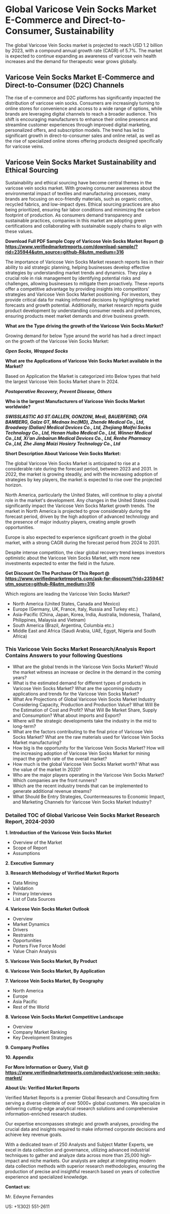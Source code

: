 <h1>Global Varicose Vein Socks Market E-Commerce and Direct-to-Consumer, Sustainability</h1><p class=""><p>The global Varicose Vein Socks market is projected to reach USD 1.2 billion by 2023, with a compound annual growth rate (CAGR) of 5.7%. The market is expected to continue expanding as awareness of varicose vein health increases and the demand for therapeutic wear grows globally.</p><h2>Varicose Vein Socks Market E-Commerce and Direct-to-Consumer (D2C) Channels</h2><p>The rise of e-commerce and D2C platforms has significantly impacted the distribution of varicose vein socks. Consumers are increasingly turning to online stores for convenience and access to a wide range of options, while brands are leveraging digital channels to reach a broader audience. This shift is encouraging manufacturers to enhance their online presence and streamline customer experiences through improved digital marketing, personalized offers, and subscription models. The trend has led to significant growth in direct-to-consumer sales and online retail, as well as the rise of specialized online stores offering products designed specifically for varicose veins.</p><h2>Varicose Vein Socks Market Sustainability and Ethical Sourcing</h2><p>Sustainability and ethical sourcing have become central themes in the varicose vein socks market. With growing consumer awareness about the environmental impact of textiles and manufacturing processes, many brands are focusing on eco-friendly materials, such as organic cotton, recycled fabrics, and low-impact dyes. Ethical sourcing practices are also being prioritized, ensuring fair labor conditions and minimizing the carbon footprint of production. As consumers demand transparency and sustainable practices, companies in this market are adopting green certifications and collaborating with sustainable supply chains to align with these values.</p></p><p class=""><strong>Download Full PDF Sample Copy of Varicose Vein Socks Market Report @ <a href="https://www.verifiedmarketreports.com/download-sample/?rid=235944&utm_source=github-R&utm_medium=316" target="_blank">https://www.verifiedmarketreports.com/download-sample/?rid=235944&utm_source=github-R&utm_medium=316</a></strong></p><p>The importance of&nbsp;Varicose Vein Socks Market research reports lies in their ability to aid strategic planning, helping businesses develop effective strategies by understanding market trends and dynamics. They play a crucial role in risk management by identifying potential risks and challenges, allowing businesses to mitigate them proactively. These reports offer a competitive advantage by providing insights into competitors' strategies and Varicose Vein Socks Market positioning. For investors, they provide critical data for making informed decisions by highlighting market forecasts and growth potential. Additionally, market research reports guide product development by understanding consumer needs and preferences, ensuring products meet market demands and drive business growth.</p><p><strong>What are the&nbsp;Type driving the growth of the Varicose Vein Socks Market?</strong></p><p id="" class="">Growing demand for below Type around the world has had a direct impact on the growth of the Varicose Vein Socks Market:</p><p class=""><em><strong>Open Socks, Wrapped Socks</strong></em></p><p class=""><strong>What are the&nbsp;Applications&nbsp;of Varicose Vein Socks Market available in the Market?</strong></p><p id="" class="">Based on Application the Market is categorized into Below types that held the largest Varicose Vein Socks Market share In 2024.</p><p class=""><em><strong>Postoperative Recovery, Prevent Disease, Others</strong></em></p><p class=""><strong>Who is the largest Manufacturers of Varicose Vein Socks Market worldwide?</strong></p><p><em><strong>SWISSLASTIC AG ST.GALLEN, GONZONI, Medi, BAUERFEIND, OFA BAMBERG, Galze GT, Mednax Inc(MD), Zhende Medical Co., Ltd, Broadway (Dalian) Medical Devices Co., Ltd, Zhejiang Maifei Socks Technology Co., Ltd, Henan Huibo Medical Co., Ltd, Winner Medical Co.,Ltd, Xi'an Jinbairun Medical Devices Co., Ltd, Renhe Pharmacy Co.,Ltd, Zhe Jiang Maizi Hosiery Technology Co., Ltd</strong></em></p><p id="" class=""><strong>Short Description About Varicose Vein Socks Market:</strong></p><p>The global Varicose Vein Socks Market is anticipated to rise at a considerable rate during the forecast period, between 2023 and 2031. In 2022, the market is growing steadily, and with the increasing adoption of strategies by key players, the market is expected to rise over the projected horizon.</p><p>North America, particularly the United States, will continue to play a pivotal role in the market's development. Any changes in the United States could significantly impact the Varicose Vein Socks Market growth trends. The market in North America is projected to grow considerably during the forecast period, driven by the high adoption of advanced technology and the presence of major industry players, creating ample growth opportunities.</p><p>Europe is also expected to experience significant growth in the global market, with a strong CAGR during the forecast period from 2024 to 2031.</p><p>Despite intense competition, the clear global recovery trend keeps investors optimistic about the Varicose Vein Socks Market, with more new investments expected to enter the field in the future.</p><p id="" class=""><strong>Get Discount On The Purchase Of This Report @ <a href="https://www.verifiedmarketreports.com/ask-for-discount/?rid=235944?utm_source=github-R&utm_medium=316" target="_blank">https://www.verifiedmarketreports.com/ask-for-discount/?rid=235944?utm_source=github-R&utm_medium=316</a></strong></p><p class="">Which regions are leading the Varicose Vein Socks Market?</p><ul><li>North America (United States, Canada and Mexico)</li><li>Europe (Germany, UK, France, Italy, Russia and Turkey etc.)</li><li>Asia-Pacific (China, Japan, Korea, India, Australia, Indonesia, Thailand, Philippines, Malaysia and Vietnam)</li><li>South America (Brazil, Argentina, Columbia etc.)</li><li>Middle East and Africa (Saudi Arabia, UAE, Egypt, Nigeria and South Africa)</li></ul><h3 id="" class="">This Varicose Vein Socks Market Research/Analysis Report Contains Answers to your following Questions</h3><ul><li>What are the global trends in the Varicose Vein Socks Market? Would the market witness an increase or decline in the demand in the coming years?</li><li>What is the estimated demand for different types of products in Varicose Vein Socks Market? What are the upcoming industry applications and trends for the Varicose Vein Socks Market?</li><li>What Are Projections of Global Varicose Vein Socks Market Industry Considering Capacity, Production and Production Value? What Will Be the Estimation of Cost and Profit? What Will Be Market Share, Supply and Consumption? What about imports and Export?</li><li>Where will the strategic developments take the industry in the mid to long-term?</li><li>What are the factors contributing to the final price of Varicose Vein Socks Market? What are the raw materials used for Varicose Vein Socks Market manufacturing?</li><li>How big is the opportunity for the Varicose Vein Socks Market? How will the increasing adoption of Varicose Vein Socks Market for mining impact the growth rate of the overall market?</li><li>How much is the global Varicose Vein Socks Market worth? What was the value of the market In 2020?</li><li>Who are the major players operating in the Varicose Vein Socks Market? Which companies are the front runners?</li><li>Which are the recent industry trends that can be implemented to generate additional revenue streams?</li><li>What Should Be Entry Strategies, Countermeasures to Economic Impact, and Marketing Channels for Varicose Vein Socks Market Industry?</li></ul><h3 id="" class="">Detailed TOC of Global Varicose Vein Socks Market Research Report, 2024-2030</h3><p id="" class=""><strong>1. Introduction of the Varicose Vein Socks Market</strong></p><ul><li>Overview of the Market</li><li>Scope of Report</li><li>Assumptions</li></ul><p id="" class=""><strong>2. Executive Summary</strong></p><p id="" class=""><strong>3. Research Methodology of Verified Market Reports</strong></p><ul><li>Data Mining</li><li>Validation</li><li>Primary Interviews</li><li>List of Data Sources</li></ul><p id="" class=""><strong>4. Varicose Vein Socks Market Outlook</strong></p><ul><li>Overview</li><li>Market Dynamics</li><li>Drivers</li><li>Restraints</li><li>Opportunities</li><li>Porters Five Force Model</li><li>Value Chain Analysis</li></ul><p id="" class=""><strong>5. Varicose Vein Socks Market, By Product</strong></p><p id="" class=""><strong>6. Varicose Vein Socks Market, By Application</strong></p><p id="" class=""><strong>7. Varicose Vein Socks Market, By Geography</strong></p><ul><li>North America</li><li>Europe</li><li>Asia Pacific</li><li>Rest of the World</li></ul><p id="" class=""><strong>8. Varicose Vein Socks Market Competitive Landscape</strong></p><ul><li>Overview</li><li>Company Market Ranking</li><li>Key Development Strategies</li></ul><p id="" class=""><strong>9. Company Profiles</strong></p><p id="" class=""><strong>10. Appendix</strong></p><p id="" class=""><strong>For More Information or Query, Visit @ <a href="https://www.verifiedmarketreports.com/product/varicose-vein-socks-market/" target="_blank">https://www.verifiedmarketreports.com/product/varicose-vein-socks-market/</a></strong></p><p id="" class=""><strong>About Us: Verified Market Reports</strong></p><p id="" class="">Verified Market Reports is a premier Global Research and Consulting firm serving a diverse clientele of over 5000+ global customers. We specialize in delivering cutting-edge analytical research solutions and comprehensive information-enriched research studies.</p><p id="" class="">Our expertise encompasses strategic and growth analyses, providing the crucial data and insights required to make informed corporate decisions and achieve key revenue goals.</p><p id="" class="">With a dedicated team of 250 Analysts and Subject Matter Experts, we excel in data collection and governance, utilizing advanced industrial techniques to gather and analyze data across more than 25,000 high-impact and niche markets. Our analysts are adept at integrating modern data collection methods with superior research methodologies, ensuring the production of precise and insightful research based on years of collective experience and specialized knowledge.</p><p id="" class=""><strong>Contact us:</strong></p><p id="" class="">Mr. Edwyne Fernandes</p><p id="" class="">US: +1(302) 551-2611</p>